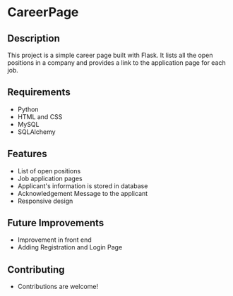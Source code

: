 # CareerPage

## Description
This project is a simple career page built with Flask. It lists all the open positions in a company and provides a link to the application page for each job.

## Requirements
- Python
- HTML and CSS
- MySQL
- SQLAlchemy

## Features
- List of open positions
- Job application pages
- Applicant's information is stored in database
- Acknowledgement Message to the applicant
- Responsive design

## Future Improvements
- Improvement in front end
- Adding Registration and Login Page

## Contributing
- Contributions are welcome!
